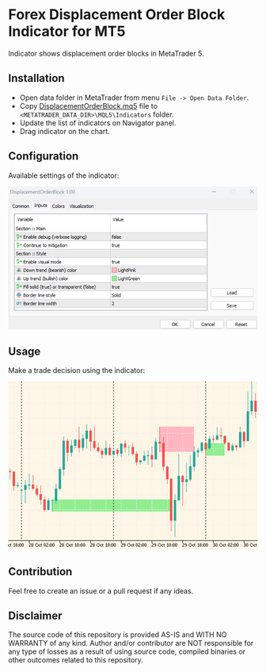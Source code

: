 # Forex Displacement Order Block Indicator for MT5
Indicator shows displacement order blocks in MetaTrader 5.

## Installation
- Open data folder in MetaTrader from menu `File -> Open Data Folder`.
- Copy [DisplacementOrderBlock.mq5](MQL5/Indicators/DisplacementOrderBlock.mq5) file to `<METATRADER_DATA_DIR>\MQL5\Indicators` folder.
- Update the list of indicators on Navigator panel.
- Drag indicator on the chart.

## Configuration
Available settings of the indicator:

![docs](docs/config.png)

## Usage
Make a trade decision using the indicator:

![docs](docs/view.png)

## Contribution
Feel free to create an issue or a pull request if any ideas.

## Disclaimer
The source code of this repository is provided AS-IS and WITH NO WARRANTY of any kind.
Author and/or contributor are NOT responsible for any type of losses as a result of using source code, 
compiled binaries or other outcomes related to this repository.
